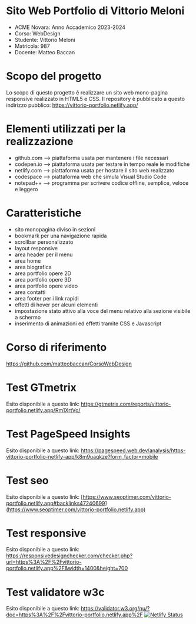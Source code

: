 # Sito Web Portfolio di Vittorio Meloni
- ACME Novara: Anno Accademico 2023-2024
- Corso: WebDesign
- Studente: Vittorio Meloni
- Matricola: 987
- Docente: Matteo Baccan

# Scopo del progetto
Lo scopo di questo progetto è realizzare un sito web mono-pagina responsive realizzato in HTML5 e CSS.
Il repository è pubblicato a questo indirizzo pubblico: https://vittorio-portfolio.netlify.app/

# Elementi utilizzati per la realizzazione
- github.com    --> piattaforma usata per mantenere i file necessari
- codepen.io    --> piattaforma usata per testare in tempo reale le modifiche
- netlify.com   --> piattaforma usata per hostare il sito web realizzato
- codespace     --> piattaforma web che simula Visual Studio Code
- notepad++     --> programma per scrivere codice offline, semplice, veloce e leggero

# Caratteristiche
- sito monopagina diviso in sezioni
- bookmark per una navigazione rapida
- scrollbar personalizzato
- layout responsive
- area header per il menu
- area home
- area biografica
- area portfolio opere 2D
- area portfolio opere 3D
- area portfolio opere video
- area contatti
- area footer per i link rapidi
- effetti di hover per alcuni elementi
- impostazione stato attivo alla voce del menu relativo alla sezione visibile a schermo
- inserimento di animazioni ed effetti tramite CSS e Javascript

# Corso di riferimento
https://github.com/matteobaccan/CorsoWebDesign

# Test GTmetrix
Esito disponibile a questo link: 
https://gtmetrix.com/reports/vittorio-portfolio.netlify.app/Rm1XrtVo/

# Test PageSpeed Insights
Esito disponibile a questo link:
https://pagespeed.web.dev/analysis/https-vittorio-portfolio-netlify-app/k8m9uaqkze?form_factor=mobile

# Test seo
Esito disponibile a questo link:
[https://www.seoptimer.com/vittorio-portfolio.netlify.app#backlinks47240699](https://www.seoptimer.com/vittorio-portfolio.netlify.app)

# Test responsive
Esito disponibile a questo link:
https://responsivedesignchecker.com/checker.php?url=https%3A%2F%2Fvittorio-portfolio.netlify.app%2F&width=1400&height=700

# Test validatore w3c
Esito disponibile a questo link:
https://validator.w3.org/nu/?doc=https%3A%2F%2Fvittorio-portfolio.netlify.app%2F
[![Netlify Status](https://api.netlify.com/api/v1/badges/2803d39e-fdc9-42a7-90b7-2b9c77dd27b8/deploy-status)](https://app.netlify.com/sites/vittorio-portfolio/deploys)
